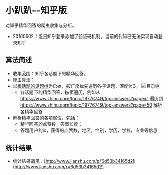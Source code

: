 小趴趴--知乎版
================================
对知乎精华回答的爬虫收集与分析。

* 20160502：近日知乎登录添加了验证码机制，当前的代码已无法实现自动登录知乎

## 算法简述
* 收集范围：知乎各话题下的精华回答。
* 爬虫算法：
* 以[根话题的话题树](https://www.zhihu.com/topic/19776749/organize/entire)为启始，按广度优先遍历各子话题，深度为3。
![目录树](https://raw.githubusercontent.com/SmileXie/zhihu_crawler/master/images/topic_tree.png)
  * 各话题下的精华回答，按页遍历，例如从 https://www.zhihu.com/topic/19776749/top-answers?page=1
遍历到
https://www.zhihu.com/topic/19776749/top-answers?page=50
解析各精华回答
* 解析精华回答的各项属性，包括：
  * 精华回答的点赞数，答案长度；
  * 答题用户的id，获得的点赞数，地区，性别，学历，学校，专业等信息

## 统计结果
* 统计结果请见：[http://www.jianshu.com/p/6d53b34165d2](http://www.jianshu.com/p/6d53b34165d2)
